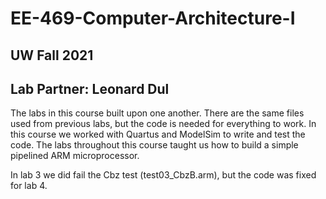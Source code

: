 # EE-469-Computer-Architecture-I
## UW Fall 2021
## Lab Partner: Leonard Dul
The labs in this course built upon one another. There are the same files used from previous labs, but the code is needed for everything to work. In this course we worked with Quartus and ModelSim to write and test the code. The labs throughout this course taught us how to build a simple pipelined ARM microprocessor.

In lab 3 we did fail the Cbz test (test03_CbzB.arm), but the code was fixed for lab 4. 

